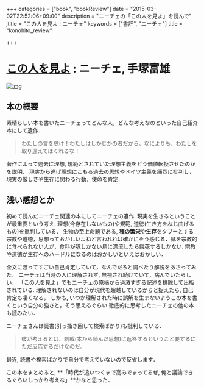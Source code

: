 +++
categories = ["book", "bookReview"]
date = "2015-03-02T22:52:06+09:00"
description = "ニーチェの「この人を見よ」を読んで"
jtitle = "この人を見よ : ニーチェ"
keywords = ["書評", "ニーチェ"]
title = "konohito_review"

+++
# [この人を見よ](http://amzn.to/1B1uFiy) : ニーチェ,  手塚富雄
[![img](https://images-na.ssl-images-amazon.com/images/I/51JRbhddnvL.jpg)](http://amzn.to/1B1uFiy)
## 本の概要
素晴らしい本を書いたニーチェってどんな人，どんな考えなのといった自己紹介本にして遺作.

>わたしの言を聴け！わたしはしかじかの者だから。なによりも、わたしを取り違えてはくれるな！


著作によって過去に理想, 規範とされていた理想主義をどう価値転換させたのかを説明．
現実から逃げ理想にこもる過去の思想やドイツ主義を痛烈に批判し，
現実の厳しさや生存に関わる行動，使命を肯定.

## 浅い感想とか
初めて読んだニーチェ関連の本にしてニーチェの遺作.
現実を生きるということが最重要という考え.
理想(今存在しないもの)や規範, 道徳(生き方をねじ曲げるもの)を批判している．
生物の至上命題である, **種の繁栄**や**生存**をタブーとする宗教や道徳，思想っておかしいよねと言われれば確かにそう感じる．豚を宗教的に食べられない人が，食料が豚しかない島に漂流したら餓死するしかない. 宗教や道徳が生存へのハードルになるのはおかしいといえばおかしい．

全文に渡ってすごい自己肯定していて，なんでだろと調べたり解説をあさってみた．
ニーチェは当時の人に理解されず, 無視され続けていて，病んでいたらしい．
「この人を見よ」でもニーチェの原稿から過激すぎる記述を排除して出版されている.
理解されないのは自分が現代を超越しているからと捉えたら, 自己肯定も凄くなる，
しかも, いつか理解された時に誤解を生まないようこの本を書くという自分の強さと，そう思えるぐらい
徹底的に思考したニーチェの他の本も読みたい．

ニーチェさんは読書(引っ掻き回して検索ばかり)も批判している．

>彼が考えるとは、刺戟(本から読んだ思想)に返答するということ要するにただ反応するだけなのだ。

最近, 読書や検索ばかりで自分で考えていないので反省します．

この本をまとめると, **「時代が追いつくまで高みでまってるぜ, 俺と議論できるぐらいしっかり考えな」**かなと思った．
